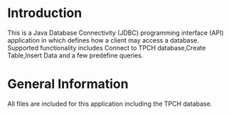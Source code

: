 # Introduction
  This is a Java Database Connectivity (JDBC) programming interface (API) application 
  in which defines how a client may access a database. Supported functionality includes
  Connect to TPCH database,Create Table,Insert Data and a few predefine queries.

# General Information 
  All files are included for this application including the TPCH database.
